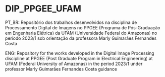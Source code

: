 # DIP_PPGEE_UFAM

PT_BR:
Repositório dos trabalhos desenvolvidos na disciplina de Processamento Digital de Imagens no PPGEE (Programa de Pós-Graduação em Engenharia Elétrica) da UFAM (Universidade Federal do Amazonas) no período 2023/1 sob orientação da professora Marly Guimarães Fernandes Costa 

ENG:
Repository for the works developed in the Digital Image Processing discipline at PPGEE (Post Graduate Program in Electrical Engineering) at UFAM (Federal University of Amazonas) in the period 2023/1 under professor Marly Guimarães Fernandes Costa guidance 
